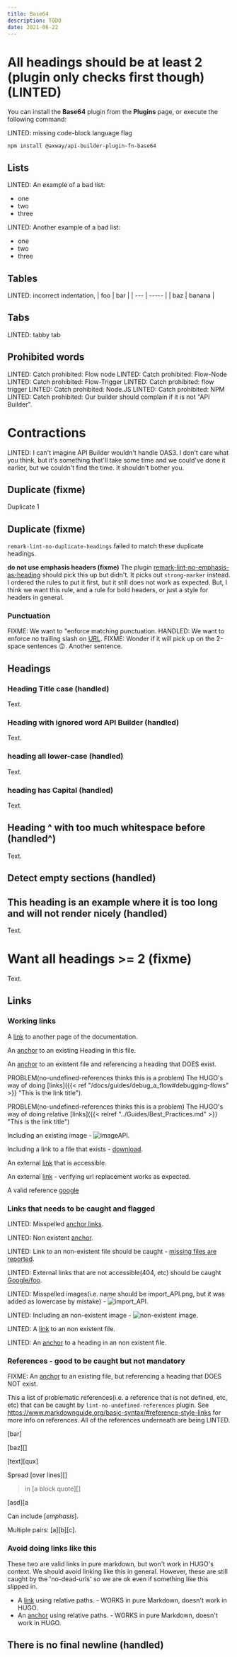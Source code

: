 ```yaml
---
title: Base64
description: TODO
date: 2021-06-22
---
```


# All headings should be at least 2 (plugin only checks first though) (LINTED)

You can install the **Base64** plugin from the **Plugins** page, or execute the following command:

LINTED: missing code-block language flag
```
npm install @axway/api-builder-plugin-fn-base64
```
## Lists
LINTED: An example of a bad list:
* one
* two
* three

LINTED: Another example of a bad list:
- one
- two
- three

## Tables

LINTED: incorrect indentation,
 | foo | bar |
 | --- | ----- |
 | baz | banana |

## Tabs

LINTED: tabby	tab

## Prohibited words

LINTED: Catch prohibited: Flow node
LINTED: Catch prohibited: Flow-Node
LINTED: Catch prohibited: Flow-Trigger
LINTED: Catch prohibited: flow trigger
LINTED: Catch prohibited: Node.JS
LINTED: Catch prohibited: NPM
LINTED: Catch prohibited: Our builder should complain if it is not "API Builder".

# Contractions
LINTED: I can't imagine API Builder wouldn't handle OAS3. I don't care what you think, but it's something that'll take some time and we could've done it earlier, but we couldn't find the time. It shouldn't bother you.

## Duplicate (fixme)
Duplicate 1

## Duplicate (fixme)
`remark-lint-no-duplicate-headings` failed to match these duplicate headings.

__do not use emphasis headers (fixme)__
The plugin [remark-lint-no-emphasis-as-heading](https://www.npmjs.com/package/remark-lint-no-emphasis-as-heading) should pick this up but didn't. It picks out `strong-marker` instead. I ordered the rules to put it first, but it still does not work as expected. But, I think we want this rule, and a rule for bold headers, or just a style for headers in general.

### Punctuation
FIXME: We want to "enforce matching punctuation.
HANDLED: We want to enforce no trailing slash on [URL](https://www.npmjs.com/).
FIXME: Wonder if it will pick up on the 2-space sentences :upside_down_face:.  Another sentence.

## Headings

### Heading Title case (handled)
Text.

### Heading with ignored word API Builder (handled)
Text.

### heading all lower-case (handled)
Text.

### heading has Capital (handled)
Text.


## Heading ^ with too much whitespace before (handled^)
Text.

## Detect empty sections (handled)

## This heading is an example where it is too long and will not render nicely (handled)
Text.

# Want all headings >= 2 (fixme)
Text.


## Links
### Working links
A [link](/docs/guides/best_practices/) to another page of the documentation.

An [anchor](#lists) to an existing Heading in this file.

An [anchor](/docs/plugins/mongo#mongo) to an existent file and referencing a heading that DOES exist.

PROBLEM(no-undefined-references thinks this is a problem) The HUGO's way of doing [links]({{< ref "/docs/guides/debug_a_flow#debugging-flows" >}} "This is the link title").

PROBLEM(no-undefined-references thinks this is a problem) The HUGO's way of doing relative [links]({{< relref "../Guides/Best_Practices.md" >}}  "This is the link title")

Including an existing image - ![imageAPI](/Images/api.png).

Including a link to a file that exists - [download](/samples/central/apisecret.json).

An external [link](https://google.co.uk/) that is accessible.

An external [link](https://docs.axway.com/bundle/API_Builder_4x_allOS_en/page/environmentalization.html) - verifying url replacement works as expected.

A valid reference [google]

[google]: https://google.co.uk/

### Links that needs to be caught and flagged
LINTED: Misspelled [anchor links](#methodz).

LINTED: Non existent [anchor](#foobar).

LINTED: Link to an non-existent file should be caught - [missing files are reported](missing-example.js).

LINTED: External links that are not accessible(404, etc) should be caught [Google/foo](https://google.co.uk/foo).

LINTED: Misspelled images(i.e. name should be import_API.png, but it was added as lowercase by mistake) - ![import_API](/Images/import_api.png).

LINTED: Including an non-existent image - ![non-existent image](/Images/foo.png).

LINTED: A [link](/non-existing-file) to an non existent file.

LINTED: An [anchor](/non-existing-file#foobar) to a heading in an non existent file.

### References - good to be caught but not mandatory

FIXME: An [anchor](/docs/plugins/mongo#foobar) to an existing file, but referencing a heading that DOES NOT exist.

This a list of problematic references(i.e. a reference that is not defined, etc, etc) that can be caught by `lint-no-undefined-references` plugin. See https://www.markdownguide.org/basic-syntax/#reference-style-links for more info on references. All of the references underneath are being LINTED.

[bar]

[baz][]

[text][qux]

Spread [over
lines][]

> in [a
> block quote][]

[asd][a

Can include [*emphasis*].

Multiple pairs: [a][b][c].

### Avoid doing links like this

These two are valid links in pure markdown, but won't work in HUGO's context. We should avoid linking like this in general. However, these are still caught by the 'no-dead-urls' so we are ok even if something like this slipped in.

- A [link](../Guides/Best_Practices.md) using relative paths. - WORKS in pure Markdown, doesn't work in HUGO.
- An [anchor](../Guides/Best_Practices.md#codebase) using relative paths. - WORKS in pure Markdown, doesn't work in HUGO.

## There is no final newline (handled)